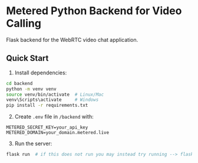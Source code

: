 # Metered Python Backend for Video Calling

Flask backend for the WebRTC video chat application.

## Quick Start

1. Install dependencies:
```bash
cd backend
python -m venv venv
source venv/bin/activate  # Linux/Mac
venv\Scripts\activate     # Windows
pip install -r requirements.txt
```

2. Create `.env` file in `/backend` with:
```
METERED_SECRET_KEY=your_api_key
METERED_DOMAIN=your_domain.metered.live
```

3. Run the server:
```bash
flask run  # if this does not run you may instead try running --> flask --app flaskr run
```

